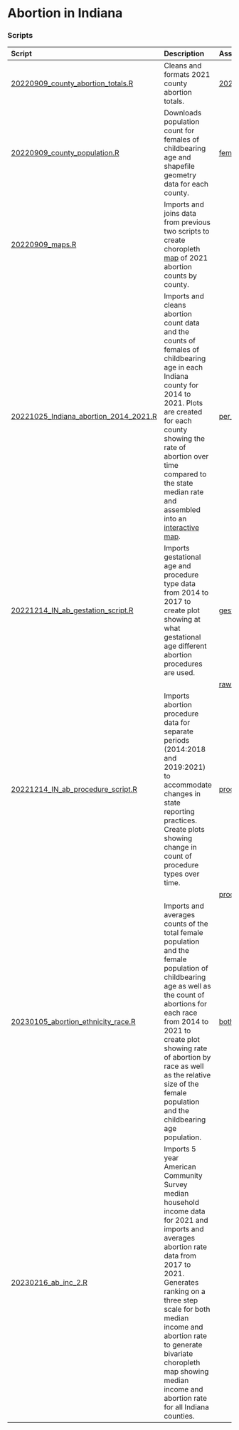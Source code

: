 # Abortion in Indiana

### Scripts


**Script** |**Description**| **Associated CSV file(s)**
:---|:---|:---|
[20220909_county_abortion_totals.R](https://github.com/tedschurter/indiana_abortion/blob/main/Scripts/20220909_county_abortion_totals.R) | Cleans and formats 2021 county abortion totals. |[2021_abortion_count.csv](https://github.com/tedschurter/indiana_abortion/blob/main/Exported_Data/2021_abortion_count.csv)
[20220909_county_population.R](https://github.com/tedschurter/indiana_abortion/blob/main/Scripts/20220909_county_population.R)|Downloads population count for females of childbearing age and shapefile geometry data for each county.|[fem_co_pop.csv](https://github.com/tedschurter/indiana_abortion/blob/main/Exported_Data/fem_co_pop.csv)
[20220909_maps.R](https://github.com/tedschurter/indiana_abortion/blob/main/Scripts/20220909_maps.R)|Imports and joins data from previous two scripts to create choropleth [map](https://github.com/tedschurter/indiana_abortion/blob/main/Plots/20221027_maps_01.pdf) of 2021 abortion counts by county.|
[20221025_Indiana_abortion_2014_2021.R](https://github.com/tedschurter/indiana_abortion/blob/main/Scripts/20221025_Indiana_abortion_2014_2021.R) |Imports and cleans abortion count data and the counts of females of childbearing age in each Indiana county for 2014 to 2021. Plots are created for each county showing the rate of abortion over time compared to the state median rate and assembled into an [interactive map](https://tedschurter.github.io/indiana_abortion/).|[per_cap.csv](https://github.com/tedschurter/indiana_abortion/blob/main/Exported_Data/per_cap.csv)
[20221214_IN_ab_gestation_script.R](https://github.com/tedschurter/indiana_abortion/blob/main/Scripts/20221214_IN_ab_gestation_script.R)|Imports gestational age and procedure type data from 2014 to 2017 to create plot showing at what gestational age different abortion procedures are used.|[gest.csv](https://github.com/tedschurter/indiana_abortion/blob/main/Exported_Data/gest.csv)
|||[raw_gest.csv](https://github.com/tedschurter/indiana_abortion/blob/main/Exported_Data/raw_gest.csv)
[20221214_IN_ab_procedure_script.R](https://github.com/tedschurter/indiana_abortion/blob/main/Scripts/20221214_IN_ab_procedure_script.R)|Imports abortion procedure data for separate periods (2014:2018 and 2019:2021) to accommodate changes in state reporting practices. Create plots showing change in count of procedure types over time. |[procedure_totals_pct_chng.csv](https://github.com/tedschurter/indiana_abortion/blob/main/Exported_Data/procedure_totals_pct_chng.csv)
|||[procedure_14_18.csv](https://github.com/tedschurter/indiana_abortion/blob/main/Exported_Data/procedure_14_18.csv)
[20230105_abortion_ethnicity_race.R](https://github.com/tedschurter/indiana_abortion/blob/main/Scripts/20230105_abortion_ethnicity_race.R)|Imports and averages counts of the total female population and the female population of childbearing age as well as the count of abortions for each race from 2014 to 2021 to create plot showing rate of abortion by race as well as the relative size of the female population and the childbearing age population.|[both_pop.csv](https://github.com/tedschurter/indiana_abortion/blob/main/Exported_Data/both_pop.csv)
[20230216_ab_inc_2.R](https://github.com/tedschurter/indiana_abortion/blob/main/Scripts/20230216_ab_inc_2.R)|Imports 5 year American Community Survey median household income data for 2021 and imports and averages abortion rate data from 2017 to 2021. Generates ranking on a three step scale for both median income and abortion rate to generate bivariate choropleth map showing median income and abortion rate for all Indiana counties.|
